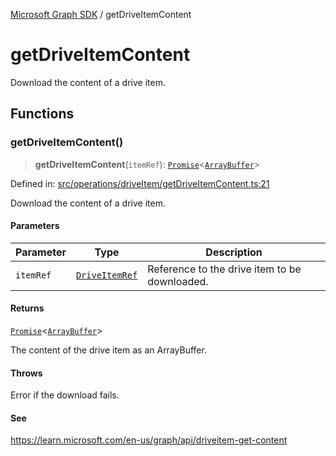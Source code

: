 [Microsoft Graph SDK](README.md) / getDriveItemContent

# getDriveItemContent

Download the content of a drive item.

## Functions

### getDriveItemContent()

> **getDriveItemContent**(`itemRef`): [`Promise`](https://developer.mozilla.org/docs/Web/JavaScript/Reference/Global_Objects/Promise)\<[`ArrayBuffer`](https://developer.mozilla.org/docs/Web/JavaScript/Reference/Global_Objects/ArrayBuffer)\>

Defined in: [src/operations/driveItem/getDriveItemContent.ts:21](https://github.com/Future-Secure-AI/microsoft-graph/blob/main/src/operations/driveItem/getDriveItemContent.ts#L21)

Download the content of a drive item.

#### Parameters

| Parameter | Type | Description |
| ------ | ------ | ------ |
| `itemRef` | [`DriveItemRef`](DriveItemRef.md#driveitemref) | Reference to the drive item to be downloaded. |

#### Returns

[`Promise`](https://developer.mozilla.org/docs/Web/JavaScript/Reference/Global_Objects/Promise)\<[`ArrayBuffer`](https://developer.mozilla.org/docs/Web/JavaScript/Reference/Global_Objects/ArrayBuffer)\>

The content of the drive item as an ArrayBuffer.

#### Throws

Error if the download fails.

#### See

https://learn.microsoft.com/en-us/graph/api/driveitem-get-content
